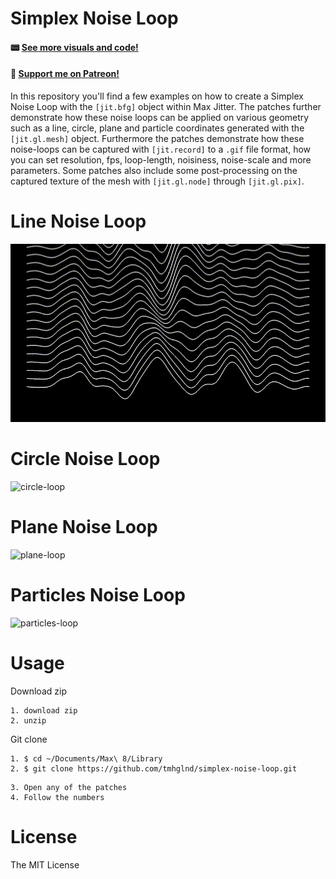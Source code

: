 # Simplex Noise Loop

#### 📟 [See more visuals and code!](http://gumroad.com/tmhglnd)

#### 🙏 [Support me on Patreon!](https://www.patreon.com/bePatron?u=9649817)

In this repository you'll find a few examples on how to create a Simplex Noise Loop with the `[jit.bfg]` object within Max Jitter. The patches further demonstrate how these noise loops can be applied on various geometry such as a line, circle, plane and particle coordinates generated with the `[jit.gl.mesh]` object. Furthermore the patches demonstrate how these noise-loops can be captured with `[jit.record]` to a `.gif` file format, how you can set resolution, fps, loop-length, noisiness, noise-scale and more parameters. Some patches also include some post-processing on the captured texture of the mesh with `[jit.gl.node]` through `[jit.gl.pix]`.

# Line Noise Loop

![line-loop](./media/line-noise-loop.gif)

# Circle Noise Loop

![circle-loop](./media/circle-noise-loop.gif)
# Plane Noise Loop

![plane-loop](./media/plane-noise-loop.gif)

# Particles Noise Loop

![particles-loop](./media/particle-noise-loop.gif)


# Usage

Download zip
```
1. download zip
2. unzip
```
Git clone
```
1. $ cd ~/Documents/Max\ 8/Library
2. $ git clone https://github.com/tmhglnd/simplex-noise-loop.git
```

```
3. Open any of the patches
4. Follow the numbers
```

# License

The MIT License
